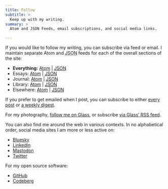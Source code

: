 ```yaml
---
title: Follow
subtitle: >
  Keep up with my writing.
summary: >
  Atom and JSON Feeds, email subscriptions, and social media links.

---
```


If you would like to follow my writing, you can subscribe via feed or email. I maintain separate Atom and <abbr title="JavaScript Object Notation">JSON</abbr> feeds for each of the overall sections of the site:

- **Everything:** [Atom](/feed.xml) | [<abbr title="JavaScript Object Notation">JSON</abbr>](/feed.json)
- Essays: [Atom](/essays/feed.xml) | [<abbr title="JavaScript Object Notation">JSON</abbr>](/essays/feed.json)
- Journal: [Atom](/journal/feed.xml) | [<abbr title="JavaScript Object Notation">JSON</abbr>](/journal/feed.json)
- Library: [Atom](/library/feed.xml) | [<abbr title="JavaScript Object Notation">JSON</abbr>](/library/feed.json)
- Elsewhere: [Atom](/elsewhere/feed.xml) | [<abbr title="JavaScript Object Notation">JSON</abbr>](/elsewhere/feed.json)

If you prefer to get emailed when I post, you can subscribe to either [every post](https://buttondown.email/sympolymathesy) or [a weekly digest](https://buttondown.email/sympolymathesy-digest).

For my photography, [follow me on Glass](https://glass.photo/chriskrycho), or subscribe [via Glass’ <abbr>RSS</abbr> feed](https://glass.photo/chriskrycho/rss).

You can also find me around the web in various contexts. In no alphabetical order, social media sites I am more or less active on:

- [Bluesky](https://bsky.app/profile/chriskrycho.com)
- [LinkedIn](http://linkedin.com/in/chriskrycho/)
- [Mastodon](https://mastodon.social/@chriskrycho)
- [Twitter](https://twitter.com/chriskrycho)

For my open source software:

- [GitHub](https://github.com/chriskrycho)
- [Codeberg](https://codeberg.com/chriskrycho)
